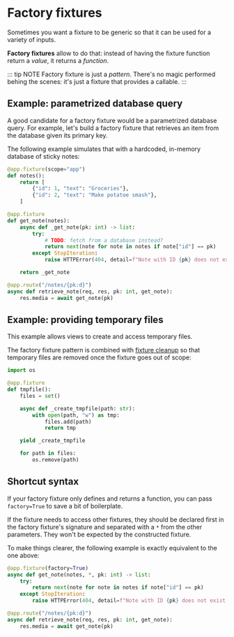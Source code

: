 # Factory fixtures

Sometimes you want a fixture to be generic so that it can be used for a variety of inputs.

**Factory fixtures** allow to do that: instead of having the fixture function return a _value_, it returns a _function_.

::: tip NOTE
Factory fixture is just a _pattern_. There's no magic performed behing the scenes: it's just a fixture that provides a callable.
:::

## Example: parametrized database query

A good candidate for a factory fixture would be a parametrized database query. For example, let's build a factory fixture that retrieves an item from the database given its primary key.

The following example simulates that with a hardcoded, in-memory database of sticky notes:

```python
@app.fixture(scope="app")
def notes():
    return [
        {"id": 1, "text": "Groceries"},
        {"id": 2, "text": "Make potatoe smash"},
    ]

@app.fixture
def get_note(notes):
    async def _get_note(pk: int) -> list:
        try:
            # TODO: fetch from a database instead?
            return next(note for note in notes if note["id"] == pk)
        except StopIteration:
            raise HTTPError(404, detail=f"Note with ID {pk} does not exist.")

    return _get_note

@app.route("/notes/{pk:d}")
async def retrieve_note(req, res, pk: int, get_note):
    res.media = await get_note(pk)
```

## Example: providing temporary files

This example allows views to create and access temporary files.

The factory fixture pattern is combined with [fixture cleanup](#cleaning-up-fixtures) so that temporary files are removed once the fixture goes out of scope:

```python
import os

@app.fixture
def tmpfile():
    files = set()

    async def _create_tmpfile(path: str):
        with open(path, "w") as tmp:
            files.add(path)
            return tmp

    yield _create_tmpfile

    for path in files:
        os.remove(path)
```

## Shortcut syntax

If your factory fixture only defines and returns a function, you can pass `factory=True` to save a bit of boilerplate.

If the fixture needs to access other fixtures, they should be declared first in the factory fixture's signature and separated with a `*` from the other parameters. They won't be expected by the constructed fixture.

To make things clearer, the following example is exactly equivalent to the one above:

```python
@app.fixture(factory=True)
async def get_note(notes, *, pk: int) -> list:
    try:
        return next(note for note in notes if note["id"] == pk)
    except StopIteration:
        raise HTTPError(404, detail=f"Note with ID {pk} does not exist.")

@app.route("/notes/{pk:d}")
async def retrieve_note(req, res, pk: int, get_note):
    res.media = await get_note(pk)
```
